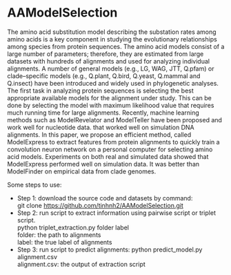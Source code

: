 # AAModelSelection
The amino acid substitution model describing the substation rates among amino acids is a key component in studying the evolutionary relationships among species from protein sequences.  The amino acid models consist of a large number of parameters; therefore, they are estimated from large datasets with hundreds of alignments and used for analyzing individual alignments. A number of general models (e.g., LG, WAG, JTT, Q.pfam) or clade–specific models (e.g., Q.plant, Q.bird, Q.yeast, Q.mammal and Q.insect) have been introduced and widely used in phylogenetic analyses. The first task in analyzing protein sequences is selecting the best appropriate available models for the alignment under study. This can be done by selecting the model with maximum likelihood value that requires much running time for large alignments. Recently, machine learning methods such as ModelRevelator and ModelTeller have been proposed and work well for nucleotide data. that worked well on simulation DNA alignments. In this paper, we propose an efficient method, called ModelExpress to extract features from protein alignments to quickly train a convolution neuron network on a personal computer for selecting amino acid models. Experiments on both real and simulated data showed that ModelExpress performed well on simulation data. It was better than ModelFinder on empirical data from clade genomes.

Some steps to use:
- Step 1: download the source code and datasets by command:\
  git clone https://github.com/tinhnh2/AAModelSelection.git
- Step 2: run script to extract information using pairwise script or triplet script.\
  python triplet_extraction.py folder label\
  folder: the path to alignments\
  label: the true label of alignments
- Step 3: run script to predict alignments:
  python predict_model.py alignment.csv\
  alignment.csv: the output of extraction script

